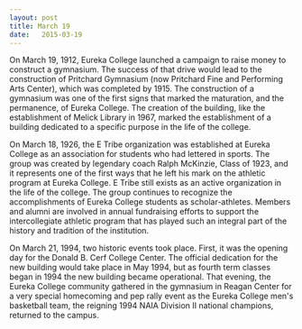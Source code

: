 ```yaml
---
layout: post
title: March 19
date:   2015-03-19
---
```


On March 19, 1912, Eureka College launched a campaign to raise money to construct a gymnasium. The success of that drive would lead to the construction of Pritchard Gymnasium (now Pritchard Fine and Performing Arts Center), which was completed by 1915. The construction of a gymnasium was one of the first signs that marked the maturation, and the permanence, of Eureka College. The creation of the building, like the establishment of Melick Library in 1967, marked the establishment of a building dedicated to a specific purpose in the life of the college.

On March 18, 1926, the E Tribe organization was established at Eureka College as an association for students who had lettered in sports. The group was created by legendary coach Ralph McKinzie, Class of 1923, and it represents one of the first ways that he left his mark on the athletic program at Eureka College. E Tribe still exists as an active organization in the life of the college. The group continues to recognize the accomplishments of Eureka College students as scholar-athletes. Members and alumni are involved in annual fundraising efforts to support the intercollegiate athletic program that has played such an integral part of the history and tradition of the institution.

On March 21, 1994, two historic events took place. First, it was the opening day for the Donald B. Cerf College Center. The official dedication for the new building would take place in May 1994, but as fourth term classes began in 1994 the new building became operational.
That evening, the Eureka College community gathered in the gymnasium in Reagan Center for a very special homecoming and pep rally event as the Eureka College men's basketball team, the reigning 1994 NAIA Division II national champions, returned to the campus.
